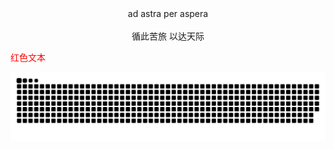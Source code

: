 
<div align="center">ad astra per aspera </div><br>
<div align="center">循此苦旅 以达天际</div>

<span style="color:red;">红色文本</span>

<picture>
  <source media="(prefers-color-scheme: dark)" srcset="https://raw.githubusercontent.com/ii2day/ii2day/output/github-contribution-grid-snake-dark.svg">
  <source media="(prefers-color-scheme: light)" srcset="https://raw.githubusercontent.com/ii2day/ii2day/output/github-contribution-grid-snake.svg">
  <img alt="github contribution grid snake animation" src="https://raw.githubusercontent.com/ii2day/ii2day/output/github-contribution-grid-snake.svg">
</picture>